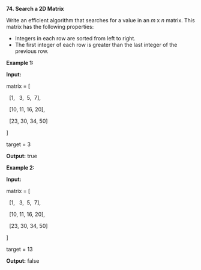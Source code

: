 **74. Search a 2D Matrix**

Write an efficient algorithm that searches for a value in an _m_ x _n_ matrix. This matrix has the following properties:

- Integers in each row are sorted from left to right.
- The first integer of each row is greater than the last integer of the previous row.

**Example 1:**

**Input:**

matrix = [

  [1,   3,  5,  7],

  [10, 11, 16, 20],

  [23, 30, 34, 50]

]

target = 3

**Output:** true

**Example 2:**

**Input:**

matrix = [

  [1,   3,  5,  7],

  [10, 11, 16, 20],

  [23, 30, 34, 50]

]

target = 13

**Output:** false
